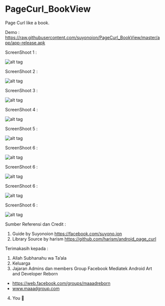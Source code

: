 # PageCurl_BookView
Page Curl like a book.

Demo : https://raw.githubusercontent.com/suyonoion/PageCurl_BookView/master/app/app-release.apk

ScreenShoot 1 :

![alt tag](https://raw.githubusercontent.com/suyonoion/PageCurl_BookView/master/app/ss/Screenshot_2015-10-12-00-32-05.png)

ScreenShoot 2 :

![alt tag](https://raw.githubusercontent.com/suyonoion/PageCurl_BookView/master/app/ss/Screenshot_2015-10-12-00-32-22.png)

ScreenShoot 3 :

![alt tag](https://raw.githubusercontent.com/suyonoion/PageCurl_BookView/master/app/ss/Screenshot_2015-10-12-00-32-39.png)

ScreenShoot 4 :

![alt tag](https://raw.githubusercontent.com/suyonoion/PageCurl_BookView/master/app/ss/Screenshot_2015-10-12-00-32-47.png)

ScreenShoot 5 :

![alt tag](https://raw.githubusercontent.com/suyonoion/PageCurl_BookView/master/app/ss/Screenshot_2015-10-12-00-32-56.png)

ScreenShoot 6 :

![alt tag](https://raw.githubusercontent.com/suyonoion/PageCurl_BookView/master/app/ss/Screenshot_2015-10-12-00-33-03.png)

ScreenShoot 6 :

![alt tag](https://raw.githubusercontent.com/suyonoion/PageCurl_BookView/master/app/ss/Screenshot_2015-10-12-00-33-12.png)

ScreenShoot 6 :

![alt tag](https://raw.githubusercontent.com/suyonoion/PageCurl_BookView/master/app/ss/Screenshot_2015-10-12-00-33-27.png)

ScreenShoot 6 :

![alt tag](https://raw.githubusercontent.com/suyonoion/PageCurl_BookView/master/app/ss/Screenshot_2015-10-12-00-33-37.png)

Sumber Referensi dan Credit :

1.	Guide by Suyonoion
https://facebook.com/suyono.ion
2.	Library Source by harism
https://github.com/harism/android_page_curl

Terimakasih kepada :
1.	Allah Subhanahu wa Ta’ala
2.	Keluarga
3.	Jajaran Admins dan members Group Facebook Mediatek Android Art and Developer Reborn
-	https://web.facebook.com/groups/maaadreborn
-	www.maaadgroup.com

4.	You 



